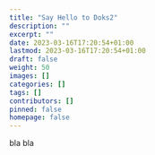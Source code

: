 ```yaml
---
title: "Say Hello to Doks2"
description: ""
excerpt: ""
date: 2023-03-16T17:20:54+01:00
lastmod: 2023-03-16T17:20:54+01:00
draft: false
weight: 50
images: []
categories: []
tags: []
contributors: []
pinned: false
homepage: false
---
```

bla bla
